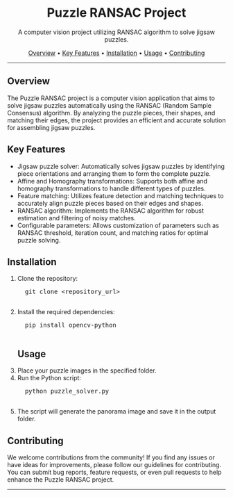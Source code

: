<body>
  <h1 align="center">Puzzle RANSAC Project</h1>
  <p align="center">A computer vision project utilizing RANSAC algorithm to solve jigsaw puzzles.</p>
  <p align="center">
    <a href="#overview">Overview</a> •
    <a href="#key-features">Key Features</a> •
    <a href="#installation">Installation</a> •
    <a href="#usage">Usage</a> •
    <a href="#contributing">Contributing</a>
  </p>
  
  <hr>
  
  <h2 id="overview">Overview</h2>
  <p>
    The Puzzle RANSAC project is a computer vision application that aims to solve jigsaw puzzles automatically
    using the RANSAC (Random Sample Consensus) algorithm. By analyzing the puzzle pieces, their shapes, and matching
    their edges, the project provides an efficient and accurate solution for assembling jigsaw puzzles.
  </p>
  
  <h2 id="key-features">Key Features</h2>
  <ul>
    <li>Jigsaw puzzle solver: Automatically solves jigsaw puzzles by identifying piece orientations and arranging them to form the complete puzzle.</li>
    <li>Affine and Homography transformations: Supports both affine and homography transformations to handle different types of puzzles.</li>
    <li>Feature matching: Utilizes feature detection and matching techniques to accurately align puzzle pieces based on their edges and shapes.</li>
    <li>RANSAC algorithm: Implements the RANSAC algorithm for robust estimation and filtering of noisy matches.</li>
    <li>Configurable parameters: Allows customization of parameters such as RANSAC threshold, iteration count, and matching ratios for optimal puzzle solving.</li>
  </ul>
  
  <h2 id="installation">Installation</h2>
<ol>
  <li>Clone the repository:</li>

  <pre>
  git clone &lt;repository_url&gt;
  </pre>
  <li>Install the required dependencies:</li>
  <pre>
  pip install opencv-python
  </pre>
  <h2 id="usage">Usage</h2>
  <li>Place your puzzle images in the specified folder.</li>

  <li>Run the Python script:</li>

  <pre>
  python puzzle_solver.py
  </pre>

  <li>The script will generate the panorama image and save it in the output folder.</li>
</ol>
  
  <h2 id="contributing">Contributing</h2>
  <p>
    We welcome contributions from the community! If you find any issues or have ideas for improvements, please follow our guidelines for contributing.
    You can submit bug reports, feature requests, or even pull requests to help enhance the Puzzle RANSAC project.
  </p>
  
  <hr>
</body>
